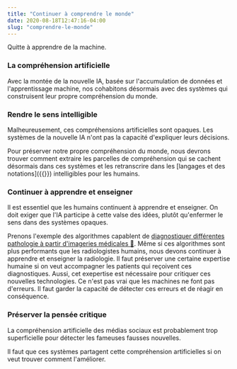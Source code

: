 ```yaml
---
title: "Continuer à comprendre le monde"
date: 2020-08-18T12:47:16-04:00
slug: "comprendre-le-monde"
---
```


Quitte à apprendre de la machine.
<!--more-->

### La compréhension artificielle

Avec la montée de la nouvelle IA, basée sur l'accumulation de données et l'apprentissage machine, 
nos cohabitons désormais avec des systèmes qui construisent leur propre compréhension du monde.

### Rendre le sens intelligible

Malheureusement, ces compréhensions artificielles sont opaques.
Les systèmes de la nouvelle IA n'ont pas la capacité d'expliquer leurs décisions.

Pour préserver notre propre compréhension du monde, nous devrons trouver comment
extraire les parcelles de compréhension qui se cachent désormais dans ces systèmes
et les retranscrire dans les [langages et des notations]({{<ref we-need-code>}}) intelligibles pour les humains.

### Continuer à apprendre et enseigner

Il est essentiel que les humains continuent à apprendre et enseigner.
On doit exiger que l'IA participe à cette valse des idées, plutôt qu'enfermer le sens dans des systèmes opaques.

Prenons l'exemple des algorithmes capablent de <a href="https://www.radiologybusiness.com/topics/artificial-intelligence/hello-ai-goodbye-radiology-we-know-it" target="_blank">diagnostiquer différentes pathologie à partir d'imageries médicales 🔗</a>.
Même si ces algorithmes sont plus performants que les radiologistes humains, nous devons continuer à 
apprendre et enseigner la radiologie. 
Il faut préserver une certaine expertise humaine si on veut accompagner les patients qui reçoivent ces diagnostiques.
Aussi, cet exepertise est nécessaire pour critiquer ces nouvelles technologies. 
Ce n'est pas vrai que les machines ne font pas d'erreurs.
Il faut garder la capacité de détecter ces erreurs et de réagir en conséquence.

### Préserver la pensée critique

La compréhension artificielle des médias sociaux est probablement trop superficielle pour détecter les fameuses fausses nouvelles.

Il faut que ces systèmes partagent cette compréhension artificielles si on veut trouver comment l'améliorer.



<!--
<a href="https://iris-recherche.qc.ca/blogue/l-autre-personnalite-de-la-decennie-les-expert-e-s?fbclid=IwAR3S89PVkX6B4YWMJval9FnQ5kYdA1ftoemB3As8Aso6WaX0imcuPEiRQX0" target="_blank">respecter l'expertise en démocratie</a>
-->
